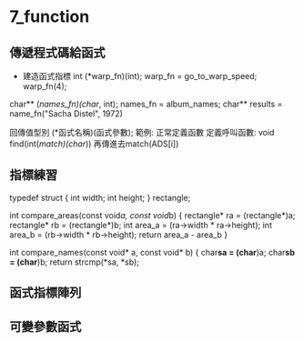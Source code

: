 # 7_function

## 傳遞程式碼給函式
- 建造函式指標
int (*warp_fn)(int);
warp_fn = go_to_warp_speed;
warp_fn(4);

char** (*names_fn)(char*, int);
names_fn = album_names;
char** results = name_fn("Sacha Distel", 1972)

回傳值型別 (*函式名稱)(函式參數);
範例:
正常定義函數
定義呼叫函數:
void find(int(*match)(char*))
再傳進去match(ADS[i])

## 指標練習
typedef struct {
    int width;
    int height;
} rectangle;

int compare_areas(const void*a, const void*b)
{
    rectangle* ra = (rectangle*)a;
    rectangle* rb = (rectangle*)b;
    int area_a = (ra->width * ra->height);
    int area_b = (rb->width * rb->height);
    return area_a - area_b
}

int compare_names(const void* a, const void* b)
{
    char**sa = (char**)a;
    char**sb = (char**)b;
    return strcmp(*sa, *sb);

## 函式指標陣列
## 可變參數函式